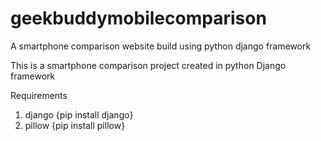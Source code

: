 # geekbuddymobilecomparison
A  smartphone comparison website build using python django framework

This is a smartphone comparison project created in python Django framework

Requirements
1. django {pip install django}
2. pillow {pip install pillow}
